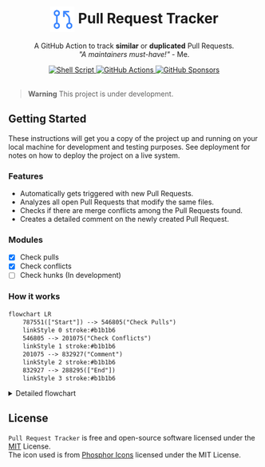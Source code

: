 <h1 align="center">
    <img
        src=".github/git-pull-request.svg"
        alt=""
        width="50"
        height="50"
        align="center"
    />
    Pull Request Tracker
</h1>

<p align="center">A GitHub Action to track <b>similar</b> or <b>duplicated</b> Pull Requests.<br><i>"A maintainers must-have!"</i> - Me.</p>

<div align="center">
</div>

<div align="center">
    <a href="https://www.gnu.org/software/bash/">
        <img
            src="https://img.shields.io/badge/shell_script-%23121011.svg?style=for-the-badge&logo=gnu-bash&logoColor=white"
            alt="Shell Script"
        />
    </a>
    <a href="https://github.com/features/actions">
        <img
            src="https://img.shields.io/badge/github%20actions-%232671E5.svg?style=for-the-badge&logo=githubactions&logoColor=white"
            alt="GitHub Actions"
        />
    </a>
    <a href="https://github.com/sponsors/mateusabelli">
        <img
            src="https://img.shields.io/badge/sponsor-30363D?style=for-the-badge&logo=GitHub-Sponsors&logoColor=#EA4AAA"
            alt="GitHub Sponsors"
        />
    </a>
</div>

<br>

> **Warning** This project is under development.

## Getting Started

These instructions will get you a copy of the project up and running on your local machine for development and testing purposes. See deployment for notes on how to deploy the project on a live system.

### Features

- Automatically gets triggered with new Pull Requests.
- Analyzes all open Pull Requests that modify the same files.
- Checks if there are merge conflicts among the Pull Requests found.
- Creates a detailed comment on the newly created Pull Request.

### Modules

- [x] Check pulls
- [x] Check conflicts
- [ ] Check hunks (In development)

### How it works

```mermaid
flowchart LR
	787551(["Start"]) --> 546805("Check Pulls")
	linkStyle 0 stroke:#b1b1b6
	546805 --> 201075("Check Conflicts")
	linkStyle 1 stroke:#b1b1b6
	201075 --> 832927("Comment")
	linkStyle 2 stroke:#b1b1b6
	832927 --> 288295(["End"])
	linkStyle 3 stroke:#b1b1b6
```

<details>

<summary>Detailed flowchart</summary>

```mermaid
flowchart TD
	737386("Check Pulls") --> 885552{"Found Pull Requests?"}
	linkStyle 0 stroke:#b1b1b6
	885552 -->|"Yes"| 147358[/"Exports new \nenvironment <span>variables</span>"/]
	linkStyle 1 stroke:#b1b1b6
	885552 -->|"No"| 301196["Do nothing"]
	linkStyle 2 stroke:#b1b1b6
	147358 --> 170819("Check Conflicts")
	linkStyle 3 stroke:#b1b1b6
	170819 --> 120741{"Found \nConflicts?"}
	linkStyle 4 stroke:#b1b1b6
	120741 -->|"Yes"| 860237[/"Exports new \nenvironment variables"/]
	linkStyle 5 stroke:#b1b1b6
	120741 -->|"No"| 611854["Do nothing"]
	linkStyle 6 stroke:#b1b1b6
	860237 --> 343045("Comment")
	linkStyle 7 stroke:#b1b1b6
	349329{"Has new \nenvironment variables?"} -->|"Yes"| 299642[\"Assumes failure and\n<span>write detailed comment</span>"\]
	linkStyle 8 stroke:#b1b1b6
	349329 -->|"No"| 463077[\"Assumes success <span>and</span>\n<span>write </span><span>simple comment</span>"\]
	linkStyle 9 stroke:#b1b1b6
	299642 --> 264246(["End"])
	linkStyle 10 stroke:#b1b1b6
	463077 --> 264246
	linkStyle 11 stroke:#b1b1b6
	343045 --> 349329
	linkStyle 12 stroke:#b1b1b6
	907594(["Start"]) --> 737386
	linkStyle 13 stroke:#b1b1b6
	301196 --> 343045
	linkStyle 14 stroke:#b1b1b6
	611854 --> 343045
	linkStyle 15 stroke:#b1b1b6
```

</details>


## License

`Pull Request Tracker` is free and open-source software licensed under the [MIT](./LICENSE.md) License.<br>The icon used is from [Phosphor Icons](https://phosphoricons.com/) licensed under the MIT License.